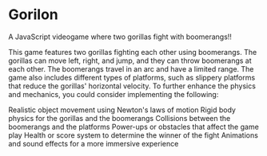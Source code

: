 # Gorilon
A JavaScript videogame where two gorillas fight with boomerangs!!

This game features two gorillas fighting each other using boomerangs. The gorillas can move left, right, and jump, and they can throw boomerangs at each other. The boomerangs travel in an arc and have a limited range. The game also includes different types of platforms, such as slippery platforms that reduce the gorillas' horizontal velocity.
To further enhance the physics and mechanics, you could consider implementing the following:

Realistic object movement using Newton's laws of motion
Rigid body physics for the gorillas and the boomerangs
Collisions between the boomerangs and the platforms
Power-ups or obstacles that affect the game play
Health or score system to determine the winner of the fight
Animations and sound effects for a more immersive experience
